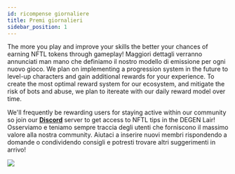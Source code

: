 ```yaml
---
id: ricompense giornaliere
title: Premi giornalieri
sidebar_position: 1
---
```


The more you play and improve your skills the better your chances of earning NFTL tokens through gameplay! Maggiori dettagli verranno annunciati man mano che definiamo il nostro modello di emissione per ogni nuovo gioco. We plan on implementing a progression system in the future to level-up characters and gain additional rewards for your experience. To create the most optimal reward system for our ecosystem, and mitigate the risk of bots and abuse, we plan to itereate with our daily reward model over time.

We'll frequently be rewarding users for staying active within our community so join our **[Discord](https://discord.gg/niftyleague)** server to get access to NFTL tips in the DEGEN Lair! Osserviamo e teniamo sempre traccia degli utenti che forniscono il massimo valore alla nostra community. Aiutaci a inserire nuovi membri rispondendo a domande o condividendo consigli e potresti trovare altri suggerimenti in arrivo!

![](/img/twitch-stream.png)
